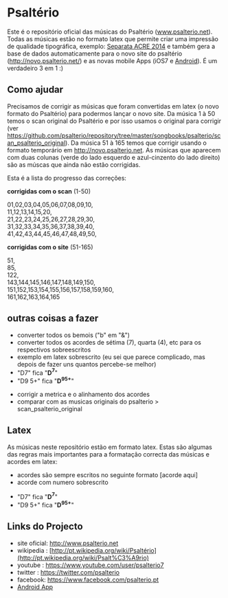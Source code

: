 Psaltério
=========
Este é o repositório oficial das músicas do Psaltério (www.psalterio.net).
Todas as músicas estão no formato latex que permite criar uma impressão de qualidade tipográfica, exemplo:  [Separata ACRE 2014](https://github.com/psalterio/repository/blob/master/songbooks/acre-2014/separata_acre_2014.pdf?raw=true) e também gera a base de dados automaticamente para o novo site do psaltério (http://novo.psalterio.net/) e as novas mobile Apps (iOS7 e [Android](https://play.google.com/store/apps/details?id=net.psalterio.psalterioandroid)). É um verdadeiro 3 em 1 :)


Como ajudar
-----------
Precisamos de corrigir as músicas que foram convertidas em latex (o novo formato do Psaltério) para podermos lançar o novo site. Da música 1 à 50 temos o scan original do Psaltério e por isso usamos o original para corrigir (ver https://github.com/psalterio/repository/tree/master/songbooks/psalterio/scan_psalterio_original). Da música 51 à 165 temos que corrigir usando o formato temporário em http://novo.psalterio.net. As músicas que aparecem com duas colunas (verde do lado esquerdo e azul-cinzento do lado direito) são as múscas que ainda não estão corrigidas. 

Esta é a lista do progresso das correções:

**corrigidas com o scan** (1-50)



01,02,03,04,05,06,07,08,09,10,  
11,12,13,14,15,20,  
21,22,23,24,25,26,27,28,29,30,  
31,32,33,34,35,36,37,38,39,40,  
41,42,43,44,45,46,47,48,49,50,  

**corrigidas com o site** (51-165)

51,  
85,  
122,  
143,144,145,146,147,148,149,150,  
151,152,153,154,155,156,157,158,159,160,  
161,162,163,164,165  


outras coisas a fazer
---------------------
* converter todos os bemois ("b" em "&") 
* converter todos os acordes de sétima (7), quarta (4), etc para os respectivos sobreescritos
 * exemplo em latex sobrescrito (eu sei que parece complicado, mas depois de fazer uns quantos percebe-se melhor)
  * "D7" fica "**D$^{7}$**"
  * "D9 5+" fica "**D$^{9 5+}$**"
- corrigir a metrica e o alinhamento dos acordes
- comparar com as musicas originais do psalterio > scan_psalterio_original 


Latex
-----
As músicas neste repositório estão em formato latex. Estas são algumas das regras mais importantes para a formatação correcta das músicas e acordes em latex:
- acordes são sempre escritos no seguinte formato \[acorde aqui]
- acorde com numero sobrescrito
 * "D7" fica "**D$^{7}$**"
 * "D9 5+" fica "**D$^{9 5+}$**"

Links do Projecto
-----------------

- site oficial: http://www.psalterio.net
- wikipedia   : [http://pt.wikipedia.org/wiki/Psaltério](http://pt.wikipedia.org/wiki/Psalt%C3%A9rio)
- youtube     : https://www.youtube.com/user/psalterio7
- twitter : https://twitter.com/psalterio
- facebook: https://www.facebook.com/psalterio.pt
- [Android App](https://play.google.com/store/apps/details?id=net.psalterio.psalterioandroid)
